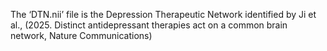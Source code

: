 The ‘DTN.nii’ file is the Depression Therapeutic Network identified by Ji et al., (2025. Distinct antidepressant therapies act on a common brain network, Nature Communications)
